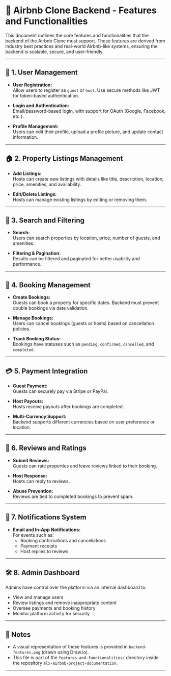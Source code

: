 # 📘 Airbnb Clone Backend - Features and Functionalities

This document outlines the core features and functionalities that the backend of the Airbnb Clone must support. These features are derived from industry best practices and real-world Airbnb-like systems, ensuring the backend is scalable, secure, and user-friendly.

---

## 🔐 1. User Management

- **User Registration:**  
  Allow users to register as `guest` or `host`. Use secure methods like JWT for token-based authentication.

- **Login and Authentication:**  
  Email/password-based login, with support for OAuth (Google, Facebook, etc.).

- **Profile Management:**  
  Users can edit their profile, upload a profile picture, and update contact information.

---

## 🏠 2. Property Listings Management

- **Add Listings:**  
  Hosts can create new listings with details like title, description, location, price, amenities, and availability.

- **Edit/Delete Listings:**  
  Hosts can manage existing listings by editing or removing them.

---

## 🔎 3. Search and Filtering

- **Search:**  
  Users can search properties by location, price, number of guests, and amenities.

- **Filtering & Pagination:**  
  Results can be filtered and paginated for better usability and performance.

---

## 📅 4. Booking Management

- **Create Bookings:**  
  Guests can book a property for specific dates. Backend must prevent double bookings via date validation.

- **Manage Bookings:**  
  Users can cancel bookings (guests or hosts) based on cancellation policies.

- **Track Booking Status:**  
  Bookings have statuses such as `pending`, `confirmed`, `cancelled`, and `completed`.

---

## 💳 5. Payment Integration

- **Guest Payment:**  
  Guests can securely pay via Stripe or PayPal.

- **Host Payouts:**  
  Hosts receive payouts after bookings are completed.

- **Multi-Currency Support:**  
  Backend supports different currencies based on user preference or location.

---

## 🌟 6. Reviews and Ratings

- **Submit Reviews:**  
  Guests can rate properties and leave reviews linked to their booking.

- **Host Response:**  
  Hosts can reply to reviews.

- **Abuse Prevention:**  
  Reviews are tied to completed bookings to prevent spam.

---

## 🔔 7. Notifications System

- **Email and In-App Notifications:**  
  For events such as:
  - Booking confirmations and cancellations
  - Payment receipts
  - Host replies to reviews

---

## 🛠️ 8. Admin Dashboard

Admins have control over the platform via an internal dashboard to:

- View and manage users  
- Review listings and remove inappropriate content  
- Oversee payments and booking history  
- Monitor platform activity for security

---

## 📌 Notes

- A visual representation of these features is provided in `backend-features.png` (drawn using Draw.io).
- This file is part of the `features-and-functionalities/` directory inside the repository `alx-airbnb-project-documentation`.

---

